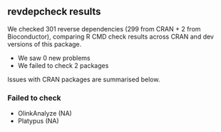 ## revdepcheck results

We checked 301 reverse dependencies (299 from CRAN + 2 from Bioconductor), comparing R CMD check results across CRAN and dev versions of this package.

 * We saw 0 new problems
 * We failed to check 2 packages

Issues with CRAN packages are summarised below.

### Failed to check

* OlinkAnalyze (NA)
* Platypus     (NA)
